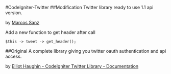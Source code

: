 #CodeIgniter-Twitter
##Modification
Twitter library ready to use 1.1 api version.

by [Marcos Sanz](http://www.mistersanz.com)

Add a new function to get header after call

    $this -> tweet -> get_header();

##Original
A complete library giving you twitter oauth authentication and api access.

by [Elliot Haughin - CodeIgniter Twitter Library - Documentation](http://www.haughin.com/code/twitter/)
